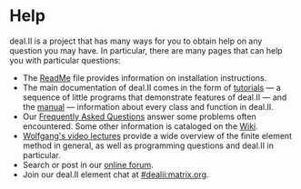 Help
======

deal.II is a project that has many ways for you to obtain help on any question you may have. In particular, there are many pages that can help you with particular questions:

- The [ReadMe](http://dealii.org/developer/readme.html) file provides information on installation instructions.
- The main documentation of deal.II comes in the form of [tutorials](http://dealii.org/developer/doxygen/deal.II/Tutorial.html) — a sequence of little programs that demonstrate features of deal.II — and the [manual](http://dealii.org/developer/doxygen/deal.II/index.html) — information about every class and function in deal.II.
- Our [Frequently Asked Questions](https://github.com/dealii/dealii/wiki/Frequently-Asked-Questions) answer some problems often encountered. Some other information is cataloged on the [Wiki](https://github.com/dealii/dealii/wiki).
- [Wolfgang's video lectures](http://www.math.colostate.edu/~bangerth/videos.html) provide a wide overview of the finite element method in general, as well as programming questions and deal.II in particular.
- Search or post in our [online forum](https://groups.google.com/d/forum/dealii).
- Join our deal.II element chat at [#dealii:matrix.org](https://matrix.to/#/#dealii:matrix.org).

